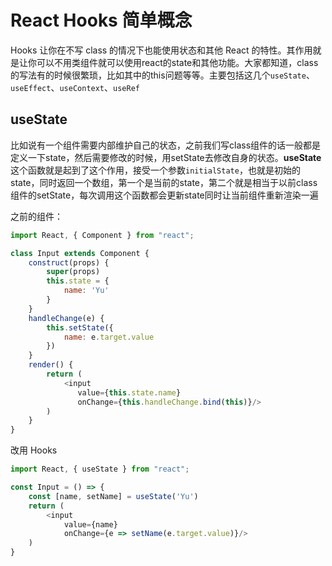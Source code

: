 # React Hooks 简单概念

Hooks 让你在不写 class 的情况下也能使用状态和其他 React 的特性。其作用就是让你可以不用类组件就可以使用react的state和其他功能。大家都知道，class的写法有的时候很繁琐，比如其中的this问题等等。主要包括这几个`useState`、`useEffect`、`useContext`、`useRef`



## useState



比如说有一个组件需要内部维护自己的状态，之前我们写class组件的话一般都是定义一下state，然后需要修改的时候，用setState去修改自身的状态。**useState**这个函数就是起到了这个作用，接受一个参数`initialState`，也就是初始的state，同时返回一个数组，第一个是当前的state，第二个就是相当于以前class组件的setState，每次调用这个函数都会更新state同时让当前组件重新渲染一遍



之前的组件：

```javascript
import React, { Component } from "react";

class Input extends Component {
    construct(props) {
        super(props)
        this.state = {
            name: 'Yu'
        }
    }
    handleChange(e) {
        this.setState({
            name: e.target.value
        })
    }
    render() {
        return (
            <input
               value={this.state.name}
               onChange={this.handleChange.bind(this)}/>
        )
    }
}
```



改用 Hooks



```javascript
import React, { useState } from "react";

const Input = () => {
    const [name, setName] = useState('Yu')
    return (
        <input
            value={name}
            onChange={e => setName(e.target.value)}/>
    )
}

```
